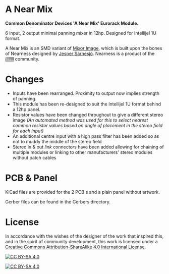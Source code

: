 # A Near Mix

**Common Denominator Devices 'A Near Mix' Eurorack Module.**

6 input, 2 output minimal panning mixer in 12hp.
Designed for Intellijel 1U format.

A Near Mix is an SMD variant of [Mixor Image][mixor-git], which is built upon the bones of Nearness designed by [Jesper Särnesjö][nearness-git].
Nearness is a product of the *[llllllll][nearness-lines]* community. 

# Changes

* Inputs have been rearranged. Proximity to output now implies strength of panning.
* This module has been re-designed to suit the Intellijel 1U format behind a 12hp panel.
* Resistor values have been changed throughout to give a different stereo image *(An automated method was used for this to select nearest common resistor values based on angle of placement in the stereo field for each input)*
* An additional centre input with a high pass filter has been added so as not to muddy the middle of the stereo field
* Stereo in & out *link* connectors have been added allowing for chaining of multiple modules or linking to other manufacturers' stereo modules without patch cables

# PCB & Panel

KiCad files are provided for the 2 PCB's and a plain panel without artwork.

Gerber files can be found in the Gerbers directory.

# License

In accordance with the wishes of the designer of the work that inspired this, and in the spirit of community development, this work is licensed under a
[Creative Commons Attribution-ShareAlike 4.0 International License][cc-by-sa].

[![CC BY-SA 4.0][cc-by-sa-shield]][cc-by-sa]

[![CC BY-SA 4.0][cc-by-sa-image]][cc-by-sa]

[nearness-lines]: https://llllllll.co/t/prototyping-nearness-a-minimal-panning-mixer-module/8330
[mixor-git]: https://github.com/modular-maculata/mixor-image
[nearness-git]: https://github.com/sarnesjo/nearness
[mi-photo]: https://github.com/modular-maculata/mixor-image/blob/main/mixor-image.jpeg
[cc-by-sa]: http://creativecommons.org/licenses/by-sa/4.0/
[cc-by-sa-image]: https://licensebuttons.net/l/by-sa/4.0/88x31.png
[cc-by-sa-shield]: https://img.shields.io/badge/License-CC%20BY--SA%204.0-lightgrey.svg
